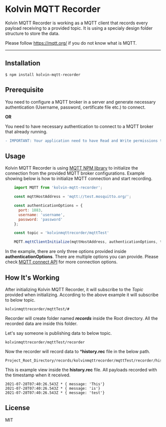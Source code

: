 Kolvin MQTT Recorder
==============

Kolvin MQTT Recorder is working as a MQTT client that records every payload receiving to a provided topic. It is using a specialy design folder structure to store the data.

Please follow https://mqtt.org/ if you do not know what is MQTT.

-------------

## Installation
    $ npm install kolvin-mqtt-recorder

## Prerequisite

You need to configure a MQTT broker in a server and generate necessary authentication (Username, password, certificate file etc.) to connect.

**OR**

You need to have necessary authentication to connect to a MQTT broker that already running.

```diff
- IMPORTANT: Your application need to have Read and Write permissions to create, write, read and delete files and folders.
```

## Usage

Kolvin MQTT Recorder is using [MQTT NPM library](https://www.npmjs.com/package/mqtt) to initialize the connection from the provided MQTT broker configurations. Example showing below is how to initialize MQTT connection and start recording.

```js
    import MQTT from 'kolvin-mqtt-recorder';

    const mqttHostAddress = 'mqtt://test.mosquitto.org/';

    const authenticationOptions = {
      port: 1883,
      username: 'username',
      password: 'password'
    };

    const topic = 'kolvinmqttrecorder/mqttTest'

    MQTT.mqttClientInitialize(mqttHostAddress, authenticationOptions, topic);
```

In the example, there are only three options provided inside **authenticationOptions**. There are multiple options you can provide. Please check [MQTT connect API](https://www.npmjs.com/package/mqtt#connect) for more connection options.

## How It's Working

After initializing Kolvin MQTT Recorder, it will subscribe to the *Topic* provided when initializing. According to the above example it will subscribe to below topic.
```
kolvinmqttrecorder/mqttTest/#
```
Recorder will create folder named ***records*** inside the Root directory. All the recorded data are inside this folder.

Let's say someone is publishing data to below topic.
```
kolvinmqttrecorder/mqttTest/recorder
```
Now the recorder will record data to ***history.rec** file in the below path.
```
Project_Root_Directory/records/kolvinmqttrecorder/mqttTest/recorder/history.rec
```
This is example view inside the **history.rec** file. All payloads recorded with the timestamp when it received.

```
2021-07-28T07:40:26.543Z * { message: 'This'}
2021-07-28T07:40:26.543Z * { message: 'is'}
2021-07-28T07:40:26.543Z * { message: 'test'}
```

## License
MIT

